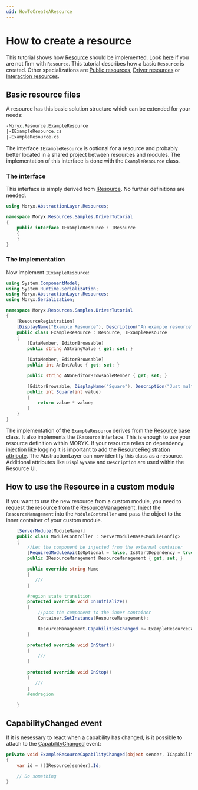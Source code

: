 ```yaml
---
uid: HowToCreateAResource
---
```

# How to create a resource

This tutorial shows how [Resource](xref:Moryx.AbstractionLayer.Resources.Resource) should be implemented. Look [here](xref:ResourceConcept) if you are not firm with `Resource`. This tutorial describes how a basic `Resource` is created. Other specializations are [Public resources](xref:Moryx.AbstractionLayer.Resources.PublicResource), [Driver resources](xref:DriverResource) or [Interaction resources](xref:InteractionResource).

## Basic resource files

A resource has this basic solution structure which can be extended for your needs:

````fs
-Moryx.Resource.ExampleResource
|-IExampleResource.cs
|-ExampleResource.cs
````

The interface `IExampleResource` is optional for a resource and probably better located in a shared project between resources and modules. The implementation of this interface is done with the `ExampleResource` class.

### The interface

This interface is simply derived from [IResource](xref:Moryx.AbstractionLayer.Resources.IResource). No further definitions are needed.

````cs
using Moryx.AbstractionLayer.Resources;

namespace Moryx.Resources.Samples.DriverTutorial
{
    public interface IExampleResource : IResource
    {
    }
}
````

### The implementation

Now implement `IExampleResource`:

````cs
using System.ComponentModel;
using System.Runtime.Serialization;
using Moryx.AbstractionLayer.Resources;
using Moryx.Serialization;

namespace Moryx.Resources.Samples.DriverTutorial
{
    [ResourceRegistration]
    [DisplayName("Example Resource"), Description("An example resource")]
    public class ExampleResource : Resource, IExampleResource
    {
        [DataMember, EditorBrowsable]
        public string AStringValue { get; set; }

        [DataMember, EditorBrowsable]
        public int AnIntValue { get; set; }

        public string ANonEditorBrowsableMember { get; set; }

        [EditorBrowsable, DisplayName("Square"), Description("Just multiplies given value with itself")]
        public int Square(int value)
        {
            return value * value;
        }
    }
}
````

The implementation of the `ExampleResource` derives from the [Resource](xref:Moryx.AbstractionLayer.Resources.Resource) base class. It also implements the `IResource` interface. This is enough to use your resource definition within MORYX. If your resource relies on dependency injection like logging it is important to add the [ResourceRegistration attribute](xref:Moryx.AbstractionLayer.Resources.ResourceRegistrationAttribute). The AbstractionLayer can now identify this class as a resource. Additional attributes like `DisplayName` and `Description` are used within the Resource UI.

## How to use the Resource in a custom module

If you want to use the new resource from a custom module, you need to request the resource from the [ResourceManagement](xref:Moryx.AbstractionLayer.Resources.IResourceManagement). Inject the `ResourceManagement` into the `ModuleController` and pass the object to the inner container of your custom module.

````cs
    [ServerModule(ModuleName)]
    public class ModuleController : ServerModuleBase<ModuleConfig>
    {
        //Let the component be injected from the external container
        [RequiredModuleApi(IsOptional = false, IsStartDependency = true)]
        public IResourceManagement ResourceManagement { get; set; }

        public override string Name
        {
           ///
        }

        #region state transition
        protected override void OnInitialize()
        {
            //pass the component to the inner container
            Container.SetInstance(ResourceManagement);

            ResourceManagement.CapabilitiesChanged += ExampleResourceCapabilityChanged;
        }

        protected override void OnStart()
        {
            ///
        }

        protected override void OnStop()
        {
           ///
        }
        #endregion

    }
````

## CapabilityChanged event

If it is nesessary to react when a capability has changed, is it possible to attach to the [CapabilityChanged](xref:Moryx.AbstractionLayer.Resources.IResourceManagement.CapabilitiesChanged) event:

````cs
private void ExampleResourceCapabilityChanged(object sender, ICapabilities newCapabilities)
{
    var id = ((IResource)sender).Id;

    // Do something
}
````